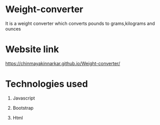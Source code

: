 # Weight-converter
It is a weight converter which converts pounds to grams,kilograms and ounces

# Website link
 https://chinmayakinnarkar.github.io/Weight-converter/

# Technologies used
1) Javascript

2) Bootstrap

3) Html
